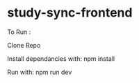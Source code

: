 # study-sync-frontend

To Run :

Clone Repo

Install dependancies with: npm install

Run with: npm run dev

